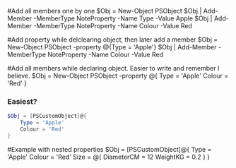 #Add all members one by one
$Obj = New-Object PSObject
$Obj | Add-Member -MemberType NoteProperty -Name Type -Value Apple
$Obj | Add-Member -MemberType NoteProperty -Name Colour -Value Red

#Add property while delclearing object, then later add a member
$Obj = New-Object PSObject -property @{Type = 'Apple'}
$Obj | Add-Member -MemberType NoteProperty -Name Colour -Value Red

#Add all members while declaring object. Easier to write and remember I believe.
$Obj = New-Object PSObject -property @{
    Type = 'Apple'
    Colour = 'Red'
}

### Easiest?
```PowerShell
$Obj = [PSCustomObject]@{
    Type = 'Apple'
    Colour = 'Red'
}
```

#Example with nested properties
$Obj = [PSCustomObject]@{
    Type = 'Apple'
    Colour = 'Red'
    Size = @{
        DiameterCM = 12
        WeightKG = 0.2
    }
}
